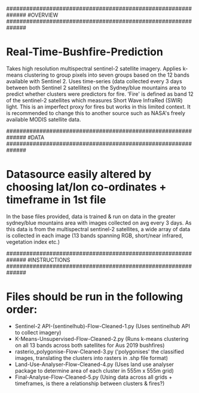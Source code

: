 

##############################################################
#OVERVIEW
##############################################################
# Real-Time-Bushfire-Prediction
Takes high resolution multispectral sentinel-2 satellite imagery. Applies k-means clustering to group pixels into seven groups based on the 12 bands available with Sentinel 2. 
Uses time-series (data collected every 3 days between both Sentinel 2 satellites) on the Sydney/blue mountains area to predict whether clusters were predictors for fire. 'Fire'
is defined as band 12 of the sentinel-2 satellites which measures Short Wave InfraRed (SWIR) light. This is an imperfect proxy for fires but works in this limited context. It 
is recommended to change this to another source such as NASA's freely available MODIS satellite data.

##############################################################
#DATA
##############################################################
# Datasource easily altered by choosing lat/lon co-ordinates + timeframe in 1st file
In the base files provided, data is trained & run on data in the greater sydney/blue mountains area with images collected on avg every 3 days. As this data is from the 
multispectral sentinel-2 satellites, a wide array of data is collected in each image (13 bands spanning RGB, short/near infrared, vegetation index etc.)




##############################################################
#INSTRUCTIONS
##############################################################
# Files should be run in the following order:
- Sentinel-2 API-(sentinelhub)-Flow-Cleaned-1.py (Uses sentinelhub API to collect imagery)
- K-Means-Unsupervised-Flow-Cleaned-2.py (Runs k-means clustering on all 13 bands across both satellites for Aus 2019 bushfires)
- rasterio_polygonise-Flow-Cleaned-3.py ('polygonises' the classified images, translating the clusters into rasters in .shp file format)
- Land-Use-Analyser-Flow-Cleaned-4.py (Uses land use analyser package to determine area of each cluster in 555m x 555m grid)
- Final-Analyse-Flow-Cleaned-5.py (Using data across all grids + timeframes, is there a relationship between clusters & fires?)


